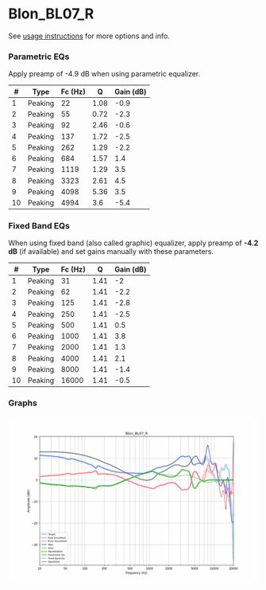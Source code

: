 # Blon_BL07_R
See [usage instructions](https://github.com/jaakkopasanen/AutoEq#usage) for more options and info.

### Parametric EQs
Apply preamp of -4.9 dB when using parametric equalizer.

|   # | Type    |   Fc (Hz) |    Q |   Gain (dB) |
|-----|---------|-----------|------|-------------|
|   1 | Peaking |        22 | 1.08 |        -0.9 |
|   2 | Peaking |        55 | 0.72 |        -2.3 |
|   3 | Peaking |        92 | 2.46 |        -0.6 |
|   4 | Peaking |       137 | 1.72 |        -2.5 |
|   5 | Peaking |       262 | 1.29 |        -2.2 |
|   6 | Peaking |       684 | 1.57 |         1.4 |
|   7 | Peaking |      1119 | 1.29 |         3.5 |
|   8 | Peaking |      3323 | 2.61 |         4.5 |
|   9 | Peaking |      4098 | 5.36 |         3.5 |
|  10 | Peaking |      4994 | 3.6  |        -5.4 |

### Fixed Band EQs
When using fixed band (also called graphic) equalizer, apply preamp of **-4.2 dB** (if available) and set gains manually with these parameters.

|   # | Type    |   Fc (Hz) |    Q |   Gain (dB) |
|-----|---------|-----------|------|-------------|
|   1 | Peaking |        31 | 1.41 |        -2   |
|   2 | Peaking |        62 | 1.41 |        -2.2 |
|   3 | Peaking |       125 | 1.41 |        -2.8 |
|   4 | Peaking |       250 | 1.41 |        -2.5 |
|   5 | Peaking |       500 | 1.41 |         0.5 |
|   6 | Peaking |      1000 | 1.41 |         3.8 |
|   7 | Peaking |      2000 | 1.41 |         1.3 |
|   8 | Peaking |      4000 | 1.41 |         2.1 |
|   9 | Peaking |      8000 | 1.41 |        -1.4 |
|  10 | Peaking |     16000 | 1.41 |        -0.5 |

### Graphs
![](./Blon_BL07_R.png)
